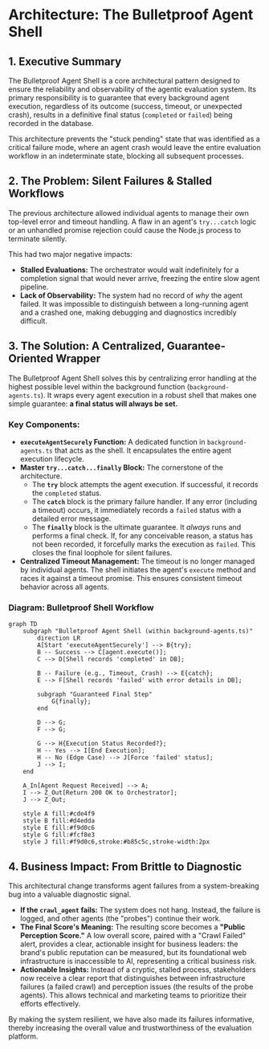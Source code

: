 # Architecture: The Bulletproof Agent Shell

## 1. Executive Summary

The Bulletproof Agent Shell is a core architectural pattern designed to ensure the reliability and observability of the agentic evaluation system. Its primary responsibility is to guarantee that every background agent execution, regardless of its outcome (success, timeout, or unexpected crash), results in a definitive final status (`completed` or `failed`) being recorded in the database.

This architecture prevents the "stuck pending" state that was identified as a critical failure mode, where an agent crash would leave the entire evaluation workflow in an indeterminate state, blocking all subsequent processes.

## 2. The Problem: Silent Failures & Stalled Workflows

The previous architecture allowed individual agents to manage their own top-level error and timeout handling. A flaw in an agent's `try...catch` logic or an unhandled promise rejection could cause the Node.js process to terminate silently.

This had two major negative impacts:
- **Stalled Evaluations:** The orchestrator would wait indefinitely for a completion signal that would never arrive, freezing the entire slow agent pipeline.
- **Lack of Observability:** The system had no record of *why* the agent failed. It was impossible to distinguish between a long-running agent and a crashed one, making debugging and diagnostics incredibly difficult.

## 3. The Solution: A Centralized, Guarantee-Oriented Wrapper

The Bulletproof Agent Shell solves this by centralizing error handling at the highest possible level within the background function (`background-agents.ts`). It wraps every agent execution in a robust shell that makes one simple guarantee: **a final status will always be set.**

### Key Components:

- **`executeAgentSecurely` Function:** A dedicated function in `background-agents.ts` that acts as the shell. It encapsulates the entire agent execution lifecycle.
- **Master `try...catch...finally` Block:** The cornerstone of the architecture.
  - The **`try`** block attempts the agent execution. If successful, it records the `completed` status.
  - The **`catch`** block is the primary failure handler. If any error (including a timeout) occurs, it immediately records a `failed` status with a detailed error message.
  - The **`finally`** block is the ultimate guarantee. It *always* runs and performs a final check. If, for any conceivable reason, a status has not been recorded, it forcefully marks the execution as `failed`. This closes the final loophole for silent failures.
- **Centralized Timeout Management:** The timeout is no longer managed by individual agents. The shell initiates the agent's `execute` method and races it against a timeout promise. This ensures consistent timeout behavior across all agents.

### Diagram: Bulletproof Shell Workflow

```mermaid
graph TD
    subgraph "Bulletproof Agent Shell (within background-agents.ts)"
        direction LR
        A[Start 'executeAgentSecurely'] --> B{try};
        B -- Success --> C[agent.execute()];
        C --> D[Shell records 'completed' in DB];
        
        B -- Failure (e.g., Timeout, Crash) --> E{catch};
        E --> F[Shell records 'failed' with error details in DB];
        
        subgraph "Guaranteed Final Step"
            G{finally};
        end
        
        D --> G;
        F --> G;

        G --> H{Execution Status Recorded?};
        H -- Yes --> I[End Execution];
        H -- No (Edge Case) --> J[Force 'failed' status];
        J --> I;
    end

    A_In[Agent Request Received] --> A;
    I --> Z_Out[Return 200 OK to Orchestrator];
    J --> Z_Out;

    style A fill:#cde4f9
    style B fill:#d4edda
    style E fill:#f9d0c6
    style G fill:#fcf8e3
    style J fill:#f9d0c6,stroke:#b85c5c,stroke-width:2px
```

## 4. Business Impact: From Brittle to Diagnostic

This architectural change transforms agent failures from a system-breaking bug into a valuable diagnostic signal.

- **If the `crawl_agent` fails:** The system does not hang. Instead, the failure is logged, and other agents (the "probes") continue their work.
- **The Final Score's Meaning:** The resulting score becomes a **"Public Perception Score."** A low overall score, paired with a "Crawl Failed" alert, provides a clear, actionable insight for business leaders: the brand's public reputation can be measured, but its foundational web infrastructure is inaccessible to AI, representing a critical business risk.
- **Actionable Insights:** Instead of a cryptic, stalled process, stakeholders now receive a clear report that distinguishes between infrastructure failures (a failed crawl) and perception issues (the results of the probe agents). This allows technical and marketing teams to prioritize their efforts effectively.

By making the system resilient, we have also made its failures informative, thereby increasing the overall value and trustworthiness of the evaluation platform.
